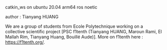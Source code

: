 catkin_ws on ubuntu 20.04 arm64 ros noetic 

author : Tianyang HUANG

We are a group of students from Ecole Polytechnique working on a collective scientific project [PSC f1tenth (Tianyang HUANG, Maroun Rami, El Mallah Rim, Tianyang Huang, Bouillé Aude)]. More on f1tenth here : https://f1tenth.org/. 
